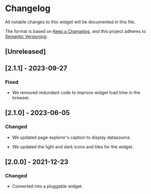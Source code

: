 # Changelog

All notable changes to this widget will be documented in this file.

The format is based on [Keep a Changelog](https://keepachangelog.com/en/1.0.0/), and this project adheres to [Semantic Versioning](https://semver.org/spec/v2.0.0.html).

## [Unreleased]

## [2.1.1] - 2023-09-27

### Fixed

-   We removed redundant code to improve widget load time in the browser.

## [2.1.0] - 2023-06-05

### Changed

-   We updated page explorer's caption to display datasource.

-   We updated the light and dark icons and tiles for the widget.

## [2.0.0] - 2021-12-23

### Changed

-   Converted into a pluggable widget.

